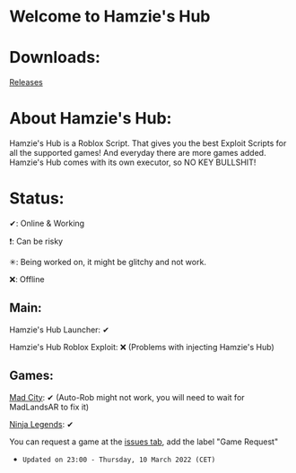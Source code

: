 # Welcome to Hamzie's Hub

# Downloads:

[Releases](https://github.com/Hamziee/Hamzies-Hub/releases)

# About Hamzie's Hub:

Hamzie's Hub is a Roblox Script. That gives you the best Exploit Scripts for all the supported games! And everyday there are more games added. Hamzie's Hub comes with its own executor, so NO KEY BULLSHIT!

# Status:
>
✔: Online & Working
>
❗: Can be risky
>
✳: Being worked on, it might be glitchy and not work.
>
❌: Offline

## Main:
>
Hamzie's Hub Launcher: ✔
>
Hamzie's Hub Roblox Exploit: ❌ (Problems with injecting Hamzie's Hub)

## Games:
>
[Mad City](https://www.roblox.com/games/1224212277/Mad-City): ✔ (Auto-Rob might not work, you will need to wait for MadLandsAR to fix it)
>
[Ninja Legends](https://www.roblox.com/games/3956818381/Ninja-Legends): ✔
>
You can request a game at the [issues tab](https://github.com/Hamziee/Hamzies-Hub/issues), add the label "Game Request"
>
* `Updated on 23:00 - Thursday, 10 March 2022 (CET)`


